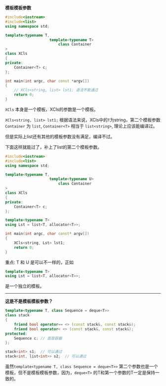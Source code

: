 

**模板模板参数**

```cpp
#include<iostream>
#include<list>
using namespace std;

template<typename T, 
                    template<typename T>
                        class Container
>
class XCls
{
private:
    Container<T> c;
};

int main(int argc, char const *argv[])
{
    // XCls<string, list> lst1; 语法不能通过
    return 0;
}
```

`XCls` 本身是一个模板，XCls的参数是一个模板。

`XCls<string, list> lst1;` 根据语法来说，XCls中的`T`为string，第二个模板参数`Container` 为 `list`, `Container<T>` 相当于 `list<string>`, 理论上应该能编译过。

但是实际上list还有其他的模板参数没有满足，编译不过。


下面这样就能过了，补上了list的第二个模板参数。

```cpp
#include<iostream>
#include<list>
using namespace std;

template<typename T,
                    template<typename U>
                        class Container
>
class XCls
{
private:
    Container<T> c;
};

template<typename T>
using Lst = list<T, allocator<T>>;

int main(int argc, char const* argv[])
{
    XCls<string, Lst> lst1;
    return 0;
}
```

重点: T 和 U 是可以不一样的，正如

```cpp
template<typename T>
using Lst = list<T, allocator<T>>;
```
是一个独立的模板。

-----------------

**这是不是模板模板参数？**

```cpp
template<typename T, class Sequence = deque<T>>
class stack
{
    friend bool operator== <> (const stack&, const stack&);
    friend bool operator< <> (const stack&, const stack&);
protected:
    Sequence c; // 底层容器
};

stack<int> s1;  // 可以通过
stack<int, list<int>> s2;  // 可以通过
```

虽然`template<typename T, class Sequence = deque<T>>` 第二个参数也是一个模板，但不是模板模板参数，因为，`deque<T>` 的T和第一个参数的T一定是保持一致的。
